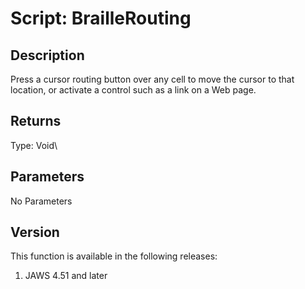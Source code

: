 # Script: BrailleRouting

## Description

Press a cursor routing button over any cell to move the cursor to that
location, or activate a control such as a link on a Web page.

## Returns

Type: Void\

## Parameters

No Parameters

## Version

This function is available in the following releases:

1.  JAWS 4.51 and later

